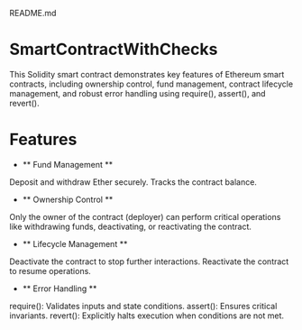 README.md
# SmartContractWithChecks
This Solidity smart contract demonstrates key features of Ethereum smart contracts, including ownership control, fund management, contract lifecycle management, and robust error handling using require(), assert(), and revert().

# Features
- ** Fund Management **

Deposit and withdraw Ether securely.
Tracks the contract balance.
- ** Ownership Control **

Only the owner of the contract (deployer) can perform critical operations like withdrawing funds, deactivating, or reactivating the contract.
- ** Lifecycle Management **

Deactivate the contract to stop further interactions.
Reactivate the contract to resume operations.
- ** Error Handling **

require(): Validates inputs and state conditions.
assert(): Ensures critical invariants.
revert(): Explicitly halts execution when conditions are not met.

